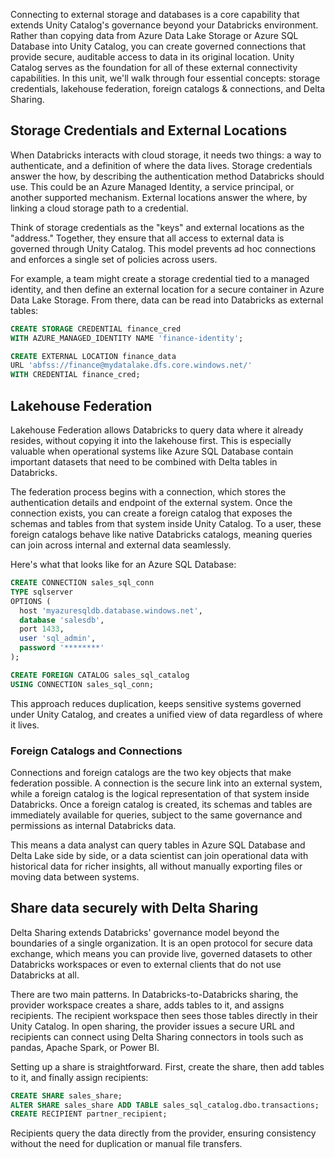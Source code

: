 Connecting to external storage and databases is a core capability that extends Unity Catalog's governance beyond your Databricks environment. Rather than copying data from Azure Data Lake Storage or Azure SQL Database into Unity Catalog, you can create governed connections that provide secure, auditable access to data in its original location. Unity Catalog serves as the foundation for all of these external connectivity capabilities. In this unit, we'll walk through four essential concepts: storage credentials, lakehouse federation, foreign catalogs & connections, and Delta Sharing.

## Storage Credentials and External Locations

When Databricks interacts with cloud storage, it needs two things: a way to authenticate, and a definition of where the data lives. Storage credentials answer the how, by describing the authentication method Databricks should use. This could be an Azure Managed Identity, a service principal, or another supported mechanism. External locations answer the where, by linking a cloud storage path to a credential.

Think of storage credentials as the "keys" and external locations as the "address." Together, they ensure that all access to external data is governed through Unity Catalog. This model prevents ad hoc connections and enforces a single set of policies across users.

For example, a team might create a storage credential tied to a managed identity, and then define an external location for a secure container in Azure Data Lake Storage. From there, data can be read into Databricks as external tables:

```sql
CREATE STORAGE CREDENTIAL finance_cred
WITH AZURE_MANAGED_IDENTITY NAME 'finance-identity';

CREATE EXTERNAL LOCATION finance_data
URL 'abfss://finance@mydatalake.dfs.core.windows.net/'
WITH CREDENTIAL finance_cred;
```

## Lakehouse Federation

Lakehouse Federation allows Databricks to query data where it already resides, without copying it into the lakehouse first. This is especially valuable when operational systems like Azure SQL Database contain important datasets that need to be combined with Delta tables in Databricks.

The federation process begins with a connection, which stores the authentication details and endpoint of the external system. Once the connection exists, you can create a foreign catalog that exposes the schemas and tables from that system inside Unity Catalog. To a user, these foreign catalogs behave like native Databricks catalogs, meaning queries can join across internal and external data seamlessly.

Here's what that looks like for an Azure SQL Database:

```sql
CREATE CONNECTION sales_sql_conn
TYPE sqlserver
OPTIONS (
  host 'myazuresqldb.database.windows.net',
  database 'salesdb',
  port 1433,
  user 'sql_admin',
  password '********'
);

CREATE FOREIGN CATALOG sales_sql_catalog
USING CONNECTION sales_sql_conn;
```

This approach reduces duplication, keeps sensitive systems governed under Unity Catalog, and creates a unified view of data regardless of where it lives.

### Foreign Catalogs and Connections

Connections and foreign catalogs are the two key objects that make federation possible. A connection is the secure link into an external system, while a foreign catalog is the logical representation of that system inside Databricks. Once a foreign catalog is created, its schemas and tables are immediately available for queries, subject to the same governance and permissions as internal Databricks data.

This means a data analyst can query tables in Azure SQL Database and Delta Lake side by side, or a data scientist can join operational data with historical data for richer insights, all without manually exporting files or moving data between systems.

## Share data securely with Delta Sharing

Delta Sharing extends Databricks' governance model beyond the boundaries of a single organization. It is an open protocol for secure data exchange, which means you can provide live, governed datasets to other Databricks workspaces or even to external clients that do not use Databricks at all.

There are two main patterns. In Databricks-to-Databricks sharing, the provider workspace creates a share, adds tables to it, and assigns recipients. The recipient workspace then sees those tables directly in their Unity Catalog. In open sharing, the provider issues a secure URL and recipients can connect using Delta Sharing connectors in tools such as pandas, Apache Spark, or Power BI.

Setting up a share is straightforward. First, create the share, then add tables to it, and finally assign recipients:

```sql
CREATE SHARE sales_share;
ALTER SHARE sales_share ADD TABLE sales_sql_catalog.dbo.transactions;
CREATE RECIPIENT partner_recipient;
```

Recipients query the data directly from the provider, ensuring consistency without the need for duplication or manual file transfers.
